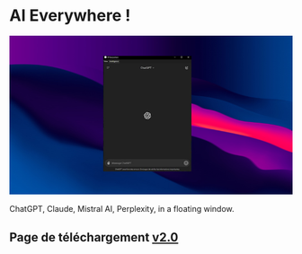 # AI Everywhere !

![AI Everywhere](screenshot.JPG)

ChatGPT, Claude, Mistral AI, Perplexity, in a floating window.

## Page de téléchargement [v2.0](https://github.com/ThomasTSWD/AI_Everywhere_Public/releases/tag/v2.0)
